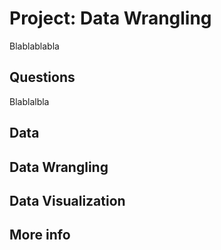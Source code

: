 # Project: Data Wrangling

Blablablabla

## Questions

Blablalbla

## Data

## Data Wrangling

## Data Visualization

## More info
